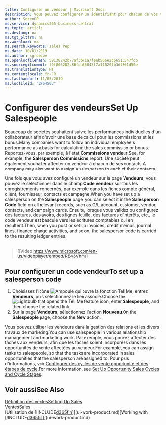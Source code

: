 ```yaml
---
title: Configurer un vendeur | Microsoft Docs
description: Vous pouvez configurer un identifiant pour chacun de vos vendeurs, afin de pouvoir suivre les performances de la personne ou affecter un vendeur à un contact.
author: SorenGP
ms.service: dynamics365-business-central
ms.topic: article
ms.devlang: na
ms.tgt_pltfrm: na
ms.workload: na
ms.search.keywords: sales rep
ms.date: 10/01/2019
ms.author: sgroespe
ms.openlocfilehash: 59138242b77af3b71a7feab566e2c66513547fdb
ms.sourcegitcommit: f9f805282c86fda55843f7a11020fb3df861d50e
ms.translationtype: HT
ms.contentlocale: fr-FR
ms.lasthandoff: 11/05/2019
ms.locfileid: "2764503"
---
```

# <a name="set-up-salespeople"></a><span data-ttu-id="4d6a4-103">Configurer des vendeurs</span><span class="sxs-lookup"><span data-stu-id="4d6a4-103">Set Up Salespeople</span></span>
<span data-ttu-id="4d6a4-104">Beaucoup de sociétés souhaitent suivre les performances individuelles d'un collaborateur afin d'avoir une base de calcul pour les commissions et les bonus.</span><span class="sxs-lookup"><span data-stu-id="4d6a4-104">Many companies want to follow an individual employee's performance as a basis for calculating the sales commission or bonus.</span></span> <span data-ttu-id="4d6a4-105">Reportez-vous, par exemple, à l'état **Commissions vendeur**.</span><span class="sxs-lookup"><span data-stu-id="4d6a4-105">See, for example, the **Salesperson Commissions** report.</span></span> <span data-ttu-id="4d6a4-106">Une société peut également souhaiter affecter un vendeur à chacun de ses contacts.</span><span class="sxs-lookup"><span data-stu-id="4d6a4-106">A company may also want to assign a salesperson to each of their contacts.</span></span>

<span data-ttu-id="4d6a4-107">Une fois que vous avez configuré un vendeur sur la page **Vendeurs**, vous pouvez le sélectionner dans le champ **Code vendeur** sur tous les enregistrements concernés, par exemple dans les fiches compte général, client, fournisseur, contacts et campagne.</span><span class="sxs-lookup"><span data-stu-id="4d6a4-107">When you have set up a salesperson on the **Salespeople** page, you can select it in the **Salesperson Code** field on all relevant records, such as G/L account, customer, vendor, contacts, and campaign cards.</span></span> <span data-ttu-id="4d6a4-108">Ensuite, lorsque vous validez ou configurez des factures, des avoirs, des lignes feuille, des factures d'intérêts, etc., le code vendeur est basculé vers les écritures comptables qui en résultent.</span><span class="sxs-lookup"><span data-stu-id="4d6a4-108">Then, when you post or set up invoices, credit memos, journal lines, finance charge activities, and so on, the salesperson code is carried to the resulting ledger entries.</span></span>
<br><br>  
> [!Video https://www.microsoft.com/en-us/videoplayer/embed/RE43Vhm)]

## <a name="to-set-up-a-salesperson-code"></a><span data-ttu-id="4d6a4-109">Pour configurer un code vendeur</span><span class="sxs-lookup"><span data-stu-id="4d6a4-109">To set up a salesperson code</span></span>
1. <span data-ttu-id="4d6a4-110">Choisissez l'icône ![Ampoule qui ouvre la fonction Tell Me](media/ui-search/search_small.png "Dites-moi ce que vous voulez faire"), entrez **Vendeurs**, puis sélectionnez le lien associé.</span><span class="sxs-lookup"><span data-stu-id="4d6a4-110">Choose the ![Lightbulb that opens the Tell Me feature](media/ui-search/search_small.png "Tell me what you want to do") icon, enter **Salespeople**, and then choose the related link.</span></span>
2. <span data-ttu-id="4d6a4-111">Sur la page **Vendeurs**, sélectionnez l'action **Nouveau**.</span><span class="sxs-lookup"><span data-stu-id="4d6a4-111">On the **Salespeople** page, choose the **New** action.</span></span>

<span data-ttu-id="4d6a4-112">Vous pouvez utiliser les vendeurs dans la gestion des relations et les divers travaux de marketing.</span><span class="sxs-lookup"><span data-stu-id="4d6a4-112">You can use salespeople in various relationship management and marketing work.</span></span> <span data-ttu-id="4d6a4-113">Par exemple, vous pouvez affecter des tâches aux vendeurs, afin que les tâches soient incorporées dans les opportunités de vente affectées au vendeur.</span><span class="sxs-lookup"><span data-stu-id="4d6a4-113">For example, you can assign tasks to salespeople, so that the tasks are incorporated in sales opportunities that the salesperson are assigned to.</span></span> <span data-ttu-id="4d6a4-114">Pour plus d'informations, voir [Configurer des cycles de vente opportunité et des étapes de cycle](marketing-how-setup-opportunity-sales-cycles-stages.md).</span><span class="sxs-lookup"><span data-stu-id="4d6a4-114">For more information, see [Set Up Opportunity Sales Cycles and Cycle Stages](marketing-how-setup-opportunity-sales-cycles-stages.md).</span></span>

## <a name="see-also"></a><span data-ttu-id="4d6a4-115">Voir aussi</span><span class="sxs-lookup"><span data-stu-id="4d6a4-115">See Also</span></span>
[<span data-ttu-id="4d6a4-116">Définition des ventes</span><span class="sxs-lookup"><span data-stu-id="4d6a4-116">Setting Up Sales</span></span>](sales-setup-sales.md)  
[<span data-ttu-id="4d6a4-117">Ventes</span><span class="sxs-lookup"><span data-stu-id="4d6a4-117">Sales</span></span>](sales-manage-sales.md)  
<span data-ttu-id="4d6a4-118">[Utilisation de [!INCLUDE[d365fin](includes/d365fin_md.md)]](ui-work-product.md)</span><span class="sxs-lookup"><span data-stu-id="4d6a4-118">[Working with [!INCLUDE[d365fin](includes/d365fin_md.md)]](ui-work-product.md)</span></span>  
